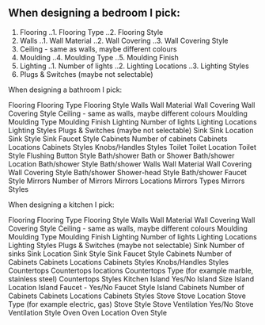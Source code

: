 ## When designing a bedroom I pick:

1. Flooring
..1. Flooring Type
..2. Flooring Style
2. Walls
..1. Wall Material
..2. Wall Covering
..3. Wall Covering Style
3. Ceiling - same as walls, maybe different colours
4. Moulding
..4. Moulding Type
..5. Moulding Finish
5. Lighting
..1. Number of lights
..2. Lighting Locations
..3. Lighting Styles
6. Plugs & Switches (maybe not selectable)










































When designing a bathroom I pick:

Flooring
Flooring Type
Flooring Style
Walls
Wall Material
Wall Covering
Wall Covering Style
Ceiling - same as walls, maybe different colours
Moulding
Moulding Type
Moulding Finish
Lighting
Number of lights
Lighting Locations
Lighting Styles
Plugs & Switches (maybe not selectable)
Sink
Sink Location
Sink Style
Sink Faucet Style
Cabinets
Number of cabinets
Cabinets Locations
Cabinets Styles
Knobs/Handles Styles
Toilet
Toilet Location
Toilet Style
Flushing Button Style
Bath/shower
Bath or Shower
Bath/shower Location
Bath/shower Style
Bath/shower Walls
Wall Material
Wall Covering
Wall Covering Style
Bath/shower Shower-head Style
Bath/shower Faucet Style
Mirrors
Number of Mirrors
Mirrors Locations
Mirrors Types
Mirrors Styles














When designing a kitchen I pick:

Flooring
Flooring Type
Flooring Style
Walls
Wall Material
Wall Covering
Wall Covering Style
Ceiling - same as walls, maybe different colours
Moulding
Moulding Type
Moulding Finish
Lighting
Number of lights
Lighting Locations
Lighting Styles
Plugs & Switches (maybe not selectable)
Sink
Number of sinks
Sink Location
Sink Style
Sink Faucet Style
Cabinets
Number of Cabinets
Cabinets Locations
Cabinets Styles
Knobs/Handles Styles
Countertops
Countertops locations
Countertops Type (for example marble, stainless steel)
Countertops Styles
Kitchen Island
Yes/No
Island Size
Island Location
Island Faucet - Yes/No
Faucet Style
Island Cabinets
Number of Cabinets
Cabinets Locations
Cabinets Styles
Stove
Stove Location
Stove Type (for example electric, gas)
Stove Style
Stove Ventilation
Yes/No
Stove Ventilation Style
Oven
Oven Location
Oven Style
